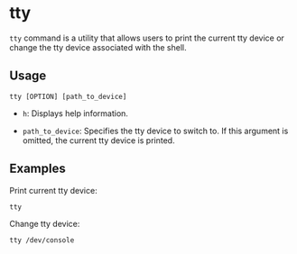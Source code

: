 # tty

`tty` command is a utility that allows users to print the current tty device or
change the tty device associated with the shell.

## Usage

```console
tty [OPTION] [path_to_device]
```

- `h`: Displays help information.

- `path_to_device`: Specifies the tty device to switch to. If this argument is omitted, the current tty device is
printed.

## Examples

Print current tty device:

```console
tty
```

Change tty device:

```console
tty /dev/console
```
